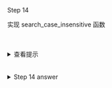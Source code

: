 Step 14

实现 search_case_insensitive 函数


<br>
<br>
<details>
    <summary>查看提示</summary>

类似于 search 函数， 但在合适的地方添加 .to_lowercase()， 使程序实现大小写不敏感的搜索

</details>


<br>
<br>
<details>
    <summary>Step 14 answer</summary>

```rust, no_run

pub fn search_case_insensitive<'a>(query: &str, contents: &'a str) -> Vec<&'a str> {
    let query = query.to_lowercase();
    let mut results = Vec::new();

    for line in contents.lines() {
        if line.to_lowercase().contains(&query) {
            results.push(line);
        }
    }

    results
}
```

现在运行 cargo test，所有测试都能通过
</details>